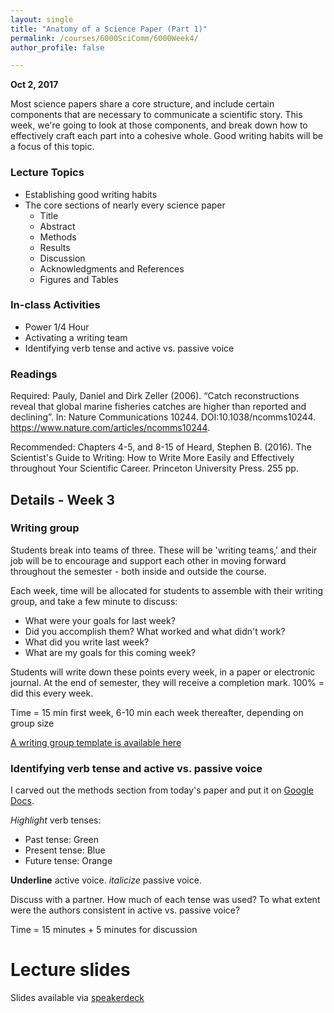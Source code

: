 ```yaml
---
layout: single
title: "Anatomy of a Science Paper (Part 1)"
permalink: /courses/6000SciComm/6000Week4/
author_profile: false

---
```


**Oct 2, 2017**

Most science papers share a core structure, and include certain components that are necessary to communicate a scientific story. This week, we're going to look at those components, and break down how to effectively craft each part into a cohesive whole. Good writing habits will be a focus of this topic.

### Lecture Topics

* Establishing good writing habits
* The core sections of nearly every science paper
    + Title
    + Abstract
    + Methods
    + Results
    + Discussion
    + Acknowledgments and References
    + Figures and Tables

### In-class Activities

*  Power 1/4 Hour
*  Activating a writing team
*  Identifying verb tense and active vs. passive voice

### Readings

Required: Pauly, Daniel and Dirk Zeller (2006). “Catch reconstructions reveal that global marine fisheries catches are higher than reported and declining”. In: Nature Communications 10244. DOI:10.1038/ncomms10244. https://www.nature.com/articles/ncomms10244.

Recommended: Chapters 4-5, and 8-15 of Heard, Stephen B. (2016). The Scientist's Guide to Writing: How to Write More Easily and Effectively throughout Your Scientific Career. Princeton University Press. 255 pp. 

## Details - Week 3

### Writing group

Students break into teams of three. These will be 'writing teams,' and their job will be to encourage and support each other in moving forward throughout the semester - both inside and outside the course.

Each week, time will be allocated for students to assemble with their writing group, and take a few minute to discuss:
  * What were your goals for last week?
  * Did you accomplish them? What worked and what didn't work?
  * What did you write last week?
  * What are my goals for this coming week?

Students will write down these points every week, in a paper or electronic journal. At the end of semester, they will receive a completion mark. 100% = did this every week.

Time = 15 min first week, 6-10 min each week thereafter, depending on group size

[A writing group template is available here](/assets/images/FISH_6000_Writing_team_template.docx)

### Identifying verb tense and active vs. passive voice

I carved out the methods section from today's paper and put it on [Google Docs](https://docs.google.com/document/d/1l906mOl6d1sIZABG_FRNCX8Uc1qDaduI-eJqmwH2hY4/edit?usp=sharing 
).

*Highlight* verb tenses:

  * Past tense: Green
  * Present tense: Blue
  * Future tense: Orange

__Underline__ active voice. 
*italicize* passive voice.

Discuss with a partner. How much of each tense was used? To what extent were the authors consistent in active vs. passive voice?

Time = 15 minutes + 5 minutes for discussion

# Lecture slides

<script async class="speakerdeck-embed" data-id="40c59cdaf2d4444fab944887e6a29486" data-ratio="1.77777777777778" src="//speakerdeck.com/assets/embed.js"></script>

Slides available via [speakerdeck](https://speakerdeck.com/pandalusplatyceros/fish-6000-week-4-anatomy-of-a-science-paper-part-1)